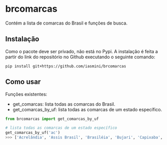 # brcomarcas

Contém a lista de comarcas do Brasil e funções de busca.

## Instalação

Como o pacote deve ser privado, não está no Pypi. A instalação é feita a partir do link do repositório no Github executando o seguinte comando:

```
pip install git+https://github.com/iasmini/brcomarcas
```

## Como usar

Funções existentes:
* get_comarcas: lista todas as comarcas do Brasil.
* get_comarcas_by_uf: lista todas as comarcas de um estado específico.

```python
from brcomarcas import get_comarcas_by_uf

# lista todas as comarcas de um estado específico
get_comarcas_by_uf('ac')
>>> ['Acrelândia', 'Assis Brasil', 'Brasiléia', 'Bujari', 'Capixaba', 'Cruzeiro do Sul', 'Epitaciolândia', 'Feijó', 'Jordão', 'Mâncio Lima', 'Manoel Urbano', 'Marechal Thaumaturgo', 'Plácido de Castro', 'Porto Acre', 'Porto Walter', 'Rio Branco', 'Rodrigues Alves', 'Santa Rosa do Purus', 'Senador Guiomard', 'Sena Madureira', 'Tarauacá', 'Xapuri']
```
